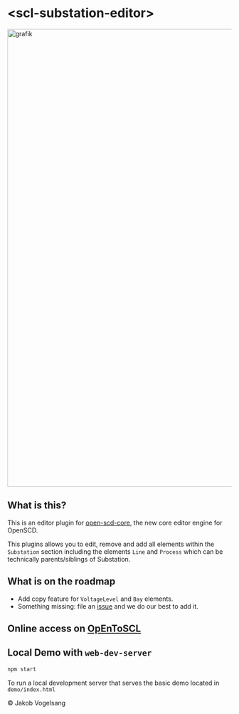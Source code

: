 # \<scl-substation-editor>

<img width="1029" alt="grafik" src="https://github.com/OpenEnergyTools/scl-substation-editor/assets/66802940/a68d4575-3f59-412a-a297-dffa64339b66">

## What is this?

This is an editor plugin for [open-scd-core](https://github.com/openscd/open-scd-core#readme), the new core editor engine for OpenSCD.

This plugins allows you to edit, remove and add all elements within the `Substation` section including the elements `Line` and `Process` which can be technically parents/siblings of Substation.

## What is on the roadmap

- Add copy feature for `VoltageLevel` and `Bay` elements.
- Something missing: file an [issue](https://github.com/openenergytools/scl-substation-editor/issues) and we do our best to add it.

## Online access on [OpEnToSCL](https://openenergytools.github.io/scl-editor)

## Local Demo with `web-dev-server`

```bash
npm start
```

To run a local development server that serves the basic demo located in `demo/index.html`

&copy; Jakob Vogelsang
